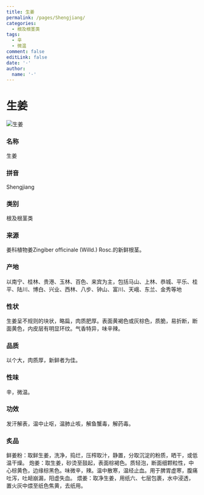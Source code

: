```yaml
---
title: 生姜
permalink: /pages/Shengjiang/
categories: 
  - 根及根茎类
tags: 
  - 辛
  - 微温
comment: false
editLink: false
date: '·'
author: 
  name: '·'
---
```

# 生姜

![生姜](https://image.zhongyibaike.com/image/%E7%94%9F%E5%A7%9C/%E7%94%9F%E5%A7%9C1.jpg)

<!-- more -->
### 名称
生姜

### 拼音
Shengjiang

### 类别
根及根茎类

### 来源
姜科植物姜Zingiber officinale (Willd.) Rosc.的新鲜根茎。

### 产地
以南宁、桂林、贵港、玉林、百色、来宾为主，包括马山、上林、恭城、平乐、桂平、陆川、博白、兴业、西林、八步、钟山、富川、天峨、东兰、金秀等地

### 性状
生姜呈不规则的块状，略扁，肉质肥厚。表面黄褐色或灰棕色，质脆，易折断，断面黄色，内皮层有明显环纹。气香特异，味辛辣。

### 品质
以个大，肉质厚，新鲜者为佳。

### 性味
辛，微温。

### 功效
发汗解表，温中止呕，温肺止咳，解鱼蟹毒，解药毒。

### 炙品
鲜姜粉：取鲜生姜，洗净，捣烂，压榨取汁，静置，分取沉淀的粉质，晒干，或低温干燥。
炮姜：取生姜，砂烫至鼓起，表面棕褐色。质轻泡，断面细颗粒性，中心棕黄色，边缘棕黑色。味微辛，辣。温中散寒，温经止血。用于脾胃虚寒，腹痛吐泻，吐衄崩漏，阳虚失血。
煨姜：取净生姜，用纸六、七层包裹，水中浸透，置火灰中煨至纸色焦黄，去纸用。
